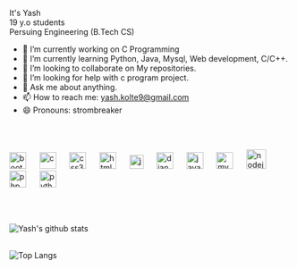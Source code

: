 <!-- Ctrl + Shift +V for running md fie in VS Code-->
It's Yash <br>
19 y.o students <br>
Persuing Engineering (B.Tech CS)



- 🔭 I’m currently working on C Programming
- 🌱 I’m currently learning Python, Java, Mysql, Web development, C/C++.
- 👯 I’m looking to collaborate on My repositories.
- 🤔 I’m looking for help with c program project.
- 💬 Ask me about anything.
- 📫 How to reach me: yash.kolte9@gmail.com
- 😄 Pronouns: strombreaker
<br>
<br>
<p align="left"><img src="https://devicons.github.io/devicon/devicon.git/icons/bootstrap/bootstrap-plain.svg" alt="bootstrap" width="30" height="30"/>&nbsp&nbsp&nbsp&nbsp&nbsp
<img src="https://devicons.github.io/devicon/devicon.git/icons/c/c-original.svg" alt="c" width="30" height="30"/>&nbsp&nbsp&nbsp&nbsp&nbsp
<img src="https://devicons.github.io/devicon/devicon.git/icons/css3/css3-original-wordmark.svg" alt="css3" width="30" height="30"/>&nbsp&nbsp&nbsp&nbsp&nbsp
<img src="https://devicons.github.io/devicon/devicon.git/icons/html5/html5-original-wordmark.svg" alt="html5" width="30" height="30"/>&nbsp&nbsp&nbsp&nbsp&nbsp
<img src="https://devicons.github.io/devicon/devicon.git/icons/javascript/javascript-original.svg" alt="javascript" width="25" height="25"/>&nbsp&nbsp&nbsp&nbsp&nbsp
<img src="https://devicons.github.io/devicon/devicon.git/icons/django/django-original.svg" alt="django" width="30" height="30"/>&nbsp&nbsp&nbsp&nbsp&nbsp
<img src="https://devicons.github.io/devicon/devicon.git/icons/java/java-original-wordmark.svg" alt="java" width="30" height="30"/>&nbsp&nbsp&nbsp&nbsp&nbsp
<img src="https://devicons.github.io/devicon/devicon.git/icons/mysql/mysql-original-wordmark.svg" alt="mysql" width="30" height="30"/>&nbsp&nbsp&nbsp&nbsp&nbsp
<img src="https://devicons.github.io/devicon/devicon.git/icons/nodejs/nodejs-original-wordmark.svg" alt="nodejs" width="35" height="35"/>&nbsp&nbsp&nbsp&nbsp&nbsp
<img src="https://devicons.github.io/devicon/devicon.git/icons/php/php-original.svg" alt="php" width="30" height="30"/>&nbsp&nbsp&nbsp&nbsp&nbsp
<img src="https://devicons.github.io/devicon/devicon.git/icons/python/python-original.svg" alt="python" width="30" height="30"/></p><br><br>

![Yash's github stats](https://github-readme-stats.vercel.app/api?username=yashkolte&hide=prs,issues&show_icons=true)<br><br>

![Top Langs](https://github-readme-stats.vercel.app/api/top-langs/?username=yashkolte&hide=typescript,glsl)
